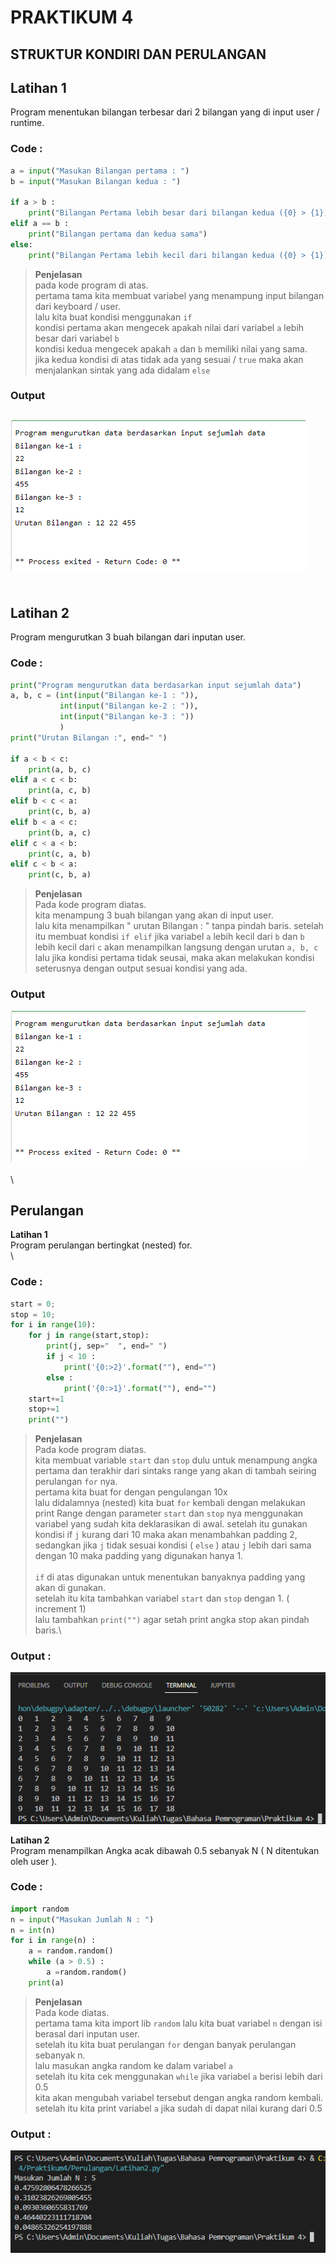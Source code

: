 # PRAKTIKUM 4
## STRUKTUR KONDIRI DAN PERULANGAN

**Latihan 1**
-
Program menentukan bilangan terbesar dari 2 bilangan yang di input user / runtime.
### Code : 
```python
a = input("Masukan Bilangan pertama : ")
b = input("Masukan Bilangan kedua : ")

if a > b :
    print("Bilangan Pertama lebih besar dari bilangan kedua ({0} > {1})".format(a,b))
elif a == b :
    print("Bilangan pertama dan kedua sama")
else:
    print("Bilangan Pertama lebih kecil dari bilangan kedua ({0} > {1})".format(a,b))

```
>**Penjelasan**\
pada kode program di atas.\
pertama tama kita membuat variabel yang menampung input bilangan dari keyboard / user.\
lalu kita buat kondisi menggunakan `if`\
 kondisi pertama akan mengecek apakah nilai dari variabel `a` lebih besar dari variabel `b`\
 kondisi kedua mengecek apakah `a` dan `b` memiliki nilai yang sama.\
 jika kedua kondisi di atas tidak ada yang sesuai / `true` maka akan menjalankan sintak yang ada didalam `else`

### Output
![Screenshot Output 1](/Image/Output-1-2.png)
\
\
\
**Latihan 2**
-
Program mengurutkan 3 buah bilangan dari inputan user.

### Code :
```python
print("Program mengurutkan data berdasarkan input sejumlah data")
a, b, c = (int(input("Bilangan ke-1 : ")),
           int(input("Bilangan ke-2 : ")),
           int(input("Bilangan ke-3 : "))
           )
print("Urutan Bilangan :", end=" ")

if a < b < c:
    print(a, b, c)
elif a < c < b:
    print(a, c, b)
elif b < c < a:
    print(c, b, a)
elif b < a < c:
    print(b, a, c)
elif c < a < b:
    print(c, a, b)
elif c < b < a:
    print(c, b, a)
```
>**Penjelasan**\
Pada kode program diatas.\
kita menampung 3 buah bilangan yang akan di input user.\
lalu kita menampilkan " urutan Bilangan : " tanpa pindah baris.
setelah itu membuat kondisi `if elif`
jika variabel `a` lebih kecil dari `b` dan `b` lebih kecil dari `c`
akan menampilkan langsung dengan urutan `a, b, c`
lalu jika kondisi pertama tidak seusai, maka akan melakukan kondisi seterusnya dengan output sesuai kondisi yang ada.

### Output
![Screenshot Output 2](/Image/Output-1-2.png)
\
\
\
## Perulangan

**Latihan 1**\
Program perulangan bertingkat (nested) for.\
\
### Code :
```python
start = 0;
stop = 10;
for i in range(10):
    for j in range(start,stop):
        print(j, sep="  ", end=" ")
        if j < 10 :
            print('{0:>2}'.format(""), end="")
        else :
            print('{0:>1}'.format(""), end="")
    start+=1
    stop+=1
    print("")
```
>**Penjelasan**\
Pada kode program diatas.\
kita membuat variable `start` dan `stop` dulu untuk menampung angka pertama dan terakhir dari sintaks range yang akan di tambah seiring perulangan `for` nya.\
pertama kita buat for dengan pengulangan 10x\
lalu didalamnya (nested) kita buat `for` kembali dengan melakukan print Range dengan parameter `start` dan `stop` nya menggunakan variabel yang sudah kita deklarasikan di awal.
setelah itu gunakan kondisi if `j` kurang dari 10 maka akan menambahkan padding 2, sedangkan jika `j` tidak sesuai kondisi ( `else` ) atau `j` lebih dari sama dengan 10 maka padding yang digunakan hanya 1.\
\
`if` di atas digunakan untuk menentukan banyaknya padding yang akan di gunakan.
\
setelah itu kita tambahkan variabel `start` dan `stop` dengan 1. ( increment 1)\
lalu tambahkan `print("")` agar setah print angka stop akan pindah baris.\


### Output : 
![Output 2-1](/Image/Output-2-1.png)

**Latihan 2**\
Program menampilkan Angka acak dibawah 0.5 sebanyak N ( N ditentukan oleh user ).

### Code :
```python
import random
n = input("Masukan Jumlah N : ")
n = int(n)
for i in range(n) :
    a = random.random()
    while (a > 0.5) :
        a =random.random()
    print(a)  
```
>**Penjelasan**\
Pada kode diatas.\
pertama tama kita import lib `random`
lalu kita buat variabel `n` dengan isi berasal dari inputan user.\
setelah itu kita buat perulangan `for` dengan banyak perulangan sebanyak n.\
lalu masukan angka random ke dalam variabel `a`\
setelah itu kita cek menggunakan `while` jika variabel `a` berisi lebih dari 0.5\
kita akan mengubah variabel tersebut dengan angka random kembali.
setelah itu kita print variabel `a` jika sudah di dapat nilai kurang dari 0.5

### Output : 
![Output 2-2](/Image/Output-2-2.png)
